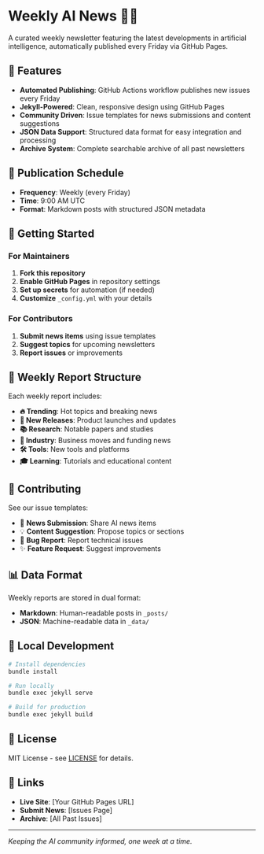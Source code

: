 # Weekly AI News 🤖📰

A curated weekly newsletter featuring the latest developments in artificial intelligence, automatically published every Friday via GitHub Pages.

## 🎯 Features

- **Automated Publishing**: GitHub Actions workflow publishes new issues every Friday
- **Jekyll-Powered**: Clean, responsive design using GitHub Pages
- **Community Driven**: Issue templates for news submissions and content suggestions
- **JSON Data Support**: Structured data format for easy integration and processing
- **Archive System**: Complete searchable archive of all past newsletters

## 📅 Publication Schedule

- **Frequency**: Weekly (every Friday)
- **Time**: 9:00 AM UTC
- **Format**: Markdown posts with structured JSON metadata

## 🚀 Getting Started

### For Maintainers

1. **Fork this repository**
2. **Enable GitHub Pages** in repository settings
3. **Set up secrets** for automation (if needed)
4. **Customize** `_config.yml` with your details

### For Contributors

1. **Submit news items** using issue templates
2. **Suggest topics** for upcoming newsletters
3. **Report issues** or improvements

## 📝 Weekly Report Structure

Each weekly report includes:

- **🔥 Trending**: Hot topics and breaking news
- **🚀 New Releases**: Product launches and updates  
- **📚 Research**: Notable papers and studies
- **💼 Industry**: Business moves and funding news
- **🛠️ Tools**: New tools and platforms
- **🎓 Learning**: Tutorials and educational content

## 🤝 Contributing

See our issue templates:
- 📰 **News Submission**: Share AI news items
- 💡 **Content Suggestion**: Propose topics or sections
- 🐛 **Bug Report**: Report technical issues
- ✨ **Feature Request**: Suggest improvements

## 📊 Data Format

Weekly reports are stored in dual format:
- **Markdown**: Human-readable posts in `_posts/`
- **JSON**: Machine-readable data in `_data/`

## 🔧 Local Development

```bash
# Install dependencies
bundle install

# Run locally
bundle exec jekyll serve

# Build for production
bundle exec jekyll build
```

## 📄 License

MIT License - see [LICENSE](LICENSE) for details.

## 🔗 Links

- **Live Site**: [Your GitHub Pages URL]
- **Submit News**: [Issues Page]
- **Archive**: [All Past Issues]

---

*Keeping the AI community informed, one week at a time.*